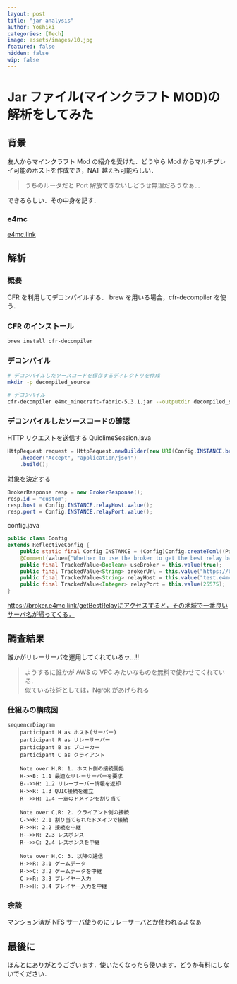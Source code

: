 ```yaml
---
layout: post
title: "jar-analysis"
author: Yoshiki
categories: [Tech]
image: assets/images/10.jpg
featured: false
hidden: false
wip: false
---
```


# Jar ファイル(マインクラフト MOD)の解析をしてみた

## 背景

友人からマインクラフト Mod の紹介を受けた．どうやら Mod からマルチプレイ可能のホストを作成でき，NAT 越えも可能らしい．

> うちのルータだと Port 解放できないしどうせ無理だろうなぁ．．

できるらしい．その中身を記す．

### e4mc

[e4mc.link](https://e4mc.link/#)

## 解析

### 概要

CFR を利用してデコンパイルする．
brew を用いる場合，cfr-decompiler を使う．

### CFR のインストール

```bash
brew install cfr-decompiler
```

### デコンパイル

```bash
# デコンパイルしたソースコードを保存するディレクトリを作成
mkdir -p decompiled_source

# デコンパイル
cfr-decompiler e4mc_minecraft-fabric-5.3.1.jar --outputdir decompiled_source
```

### デコンパイルしたソースコードの確認

HTTP リクエストを送信する
QuiclimeSession.java

```java
HttpRequest request = HttpRequest.newBuilder(new URI(Config.INSTANCE.brokerUrl.value()))
    .header("Accept", "application/json")
    .build();
```

対象を決定する

```java
BrokerResponse resp = new BrokerResponse();
resp.id = "custom";
resp.host = Config.INSTANCE.relayHost.value();
resp.port = Config.INSTANCE.relayPort.value();
```

config.java

```java
public class Config
extends ReflectiveConfig {
    public static final Config INSTANCE = (Config)Config.createToml((Path)Agnos.configDir(), (String)"e4mc", (String)"e4mc", Config.class);
    @Comment(value={"Whether to use the broker to get the best relay based on location or use a hard-coded relay."})
    public final TrackedValue<Boolean> useBroker = this.value(true);
    public final TrackedValue<String> brokerUrl = this.value("https://broker.e4mc.link/getBestRelay");
    public final TrackedValue<String> relayHost = this.value("test.e4mc.link");
    public final TrackedValue<Integer> relayPort = this.value(25575);
}
```

https://broker.e4mc.link/getBestRelayにアクセスすると，その地域で一番良いサーバ名が帰ってくる．

## 調査結果

誰かがリレーサーバを運用してくれているッ...!!

> ようするに誰かが AWS の VPC みたいなものを無料で使わせてくれている．<br>
> 似ている技術としては，Ngrok があげられる

### 仕組みの構成図

```mermaid
sequenceDiagram
    participant H as ホスト(サーバー)
    participant R as リレーサーバー
    participant B as ブローカー
    participant C as クライアント

    Note over H,R: 1. ホスト側の接続開始
    H->>B: 1.1 最適なリレーサーバーを要求
    B-->>H: 1.2 リレーサーバー情報を返却
    H->>R: 1.3 QUIC接続を確立
    R-->>H: 1.4 一意のドメインを割り当て

    Note over C,R: 2. クライアント側の接続
    C->>R: 2.1 割り当てられたドメインで接続
    R->>H: 2.2 接続を中継
    H-->>R: 2.3 レスポンス
    R-->>C: 2.4 レスポンスを中継

    Note over H,C: 3. 以降の通信
    H->>R: 3.1 ゲームデータ
    R->>C: 3.2 ゲームデータを中継
    C->>R: 3.3 プレイヤー入力
    R->>H: 3.4 プレイヤー入力を中継
```

### 余談

マンション済が NFS サーバ使うのにリレーサーバとか使われるよなぁ

## 最後に

ほんとにありがとうございます．使いたくなったら使います．どうか有料にしないでください．
